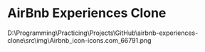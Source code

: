 # AirBnb Experiences Clone

D:\Programming\Practicing\Projects\GitHub\airbnb-experiences-clone\src\img\Airbnb_icon-icons.com_66791.png